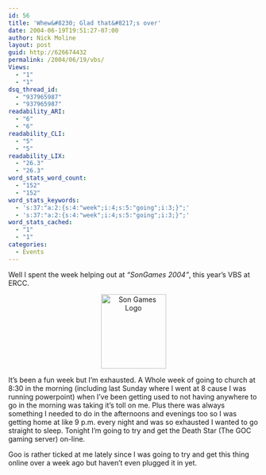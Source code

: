 ```yaml
---
id: 56
title: 'Whew&#8230; Glad that&#8217;s over'
date: 2004-06-19T19:51:27-07:00
author: Nick Moline
layout: post
guid: http://626674432
permalink: /2004/06/19/vbs/
Views:
  - "1"
  - "1"
dsq_thread_id:
  - "937965987"
  - "937965987"
readability_ARI:
  - "6"
  - "6"
readability_CLI:
  - "5"
  - "5"
readability_LIX:
  - "26.3"
  - "26.3"
word_stats_word_count:
  - "152"
  - "152"
word_stats_keywords:
  - 's:37:"a:2:{s:4:"week";i:4;s:5:"going";i:3;}";'
  - 's:37:"a:2:{s:4:"week";i:4;s:5:"going";i:3;}";'
word_stats_cached:
  - "1"
  - "1"
categories:
  - Events
---
```

Well I spent the week helping out at _&#8220;SonGames 2004&#8221;_, this year&#8217;s VBS at ERCC.

<div align="center">
  <img width="131" height="150" class="g2image_float_right" title="Son Games Logo" alt="Son Games Logo" src="https://i2.wp.com/cap.portalkeeper.info/gallery/d/2328-2/songameslogo.png?resize=131%2C150" data-recalc-dims="1" />
</div>

<div align="center">
  <!--more-->
</div>

It&#8217;s been a fun week but I&#8217;m exhausted. A Whole week of going to church at 8:30 in the morning (including last Sunday where I went at 8 cause I was running powerpoint) when I&#8217;ve been getting used to not having anywhere to go in the morning was taking it&#8217;s toll on me. Plus there was always something I needed to do in the afternoons and evenings too so I was getting home at like 9 p.m. every night and was so exhausted I wanted to go straight to sleep. Tonight I&#8217;m going to try and get the Death Star (The <span class="removed_link" title="http://www.gxps.net/">GOC</span> gaming server) on-line.

<span class="removed_link" title="http://blog.fchat.org/">Goo</span> is rather ticked at me lately since I was going to try and get this thing online over a week ago but haven&#8217;t even plugged it in yet.